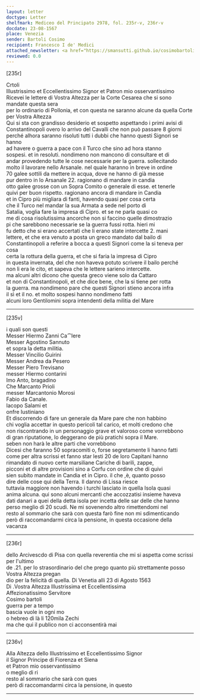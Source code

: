 ```yaml
---
layout: letter
doctype: Letter
shelfmark: Mediceo del Principato 2978, fol. 235r-v, 236r-v
docdate: 23-08-1567
place: Venezia
sender: Bartoli Cosimo
recipient: Francesco I de' Medici
attached_newsletter: <a href="https://smansutti.github.io/cosimobartoli/texts/3080_031/">3080_031</a>
reviewed: 0.0
---
```


[235r]  
  
  
Crtoli  
Illustrissimo et Eccellentissimo Signor et Patron mio osservantissimo  
Ricevei le lettere di Vostra Altezza per la Corte Cesarea che si sono mandate questa sera  
per lo ordinario di Pollonia, et con questa ne saranno alcune da quella Corte  
per Vostra Altezza  
Qui si sta con grandisso desiderio et sospetto aspettando i primi avisi di  
Constantinopoli overo lo arrivo del Cavalli che non può passare 8 giorni  
perché alhora saranno risoluti tutti i dubbi che hanno questi Signori se hanno  
ad havere o guerra a pace con il Turco che sino ad hora stanno  
sospesi. et in resoluti. nondimeno non mancono di consultare et di  
andar provedendo tutte le cose necessarie per la guerra. sollecitando  
molto il lavorare nello Arsanale. nel quale haranno in breve in ordine  
70 galee sottili da mettere in acqua, dove ne hanno di già messe  
pur dentro in lo Arsanale 22. ragionano di mandare in candia  
otto galee grosse con un Sopra Comito o generale di esse. et tenerle  
quivi per buon rispetto. ragionano ancora di mandare in Candia  
et in Cipro più migliara di fanti, havendo quasi per cosa certa  
che il Turco nel mandar la sua Armata a sede nel porto di  
Satalia, voglia fare la impresa di Cipro. et se ne parla quasi co  
me di cosa risolutissima ancorche non si faccino quelle dimostrazio  
pi che sarebbono necessarie se la guerra fussi rotta. hieri mi  
fu detto che si erano accertati che li erano state intercette 2. mani  
lettere, et che era venuto a posta un greco mandato dal bailo di  
Constantinopoli a referire a bocca a questi Signori come la si teneva per cosa  
certa la rottura della guerra, et che si faria la impresa di Cipro  
in questa invernata, del che non haveva potuto scrivere il bailo perché  
non li era le cito, et sapeva che le lettere sarieno intercette.  
ma alcuni altri dicono che questa greco viene solo da Cattaro  
et non di Constantinopoli, et che dice bene, che la si tiene per rotta  
la guerra. ma nondimeno pare che questi Signori stieno ancora infra  
il sì et il no. et molto sospesi hanno nondimeno fatti  
alcuni loro Gentilomini sopra intendenti della militia del Mare  
  
---  

[235v]  
  
  
i quali son questi  
Messer Hiermo Zanni Ca⁀lere  
Messer Agostino Sannuto  
et sopra la detta militia.  
Messer Vincilio Guirini  
Messer Andrea da Pesero  
Messer Piero Trevisano  
messer Hiermo contarini  
Imo Anto, bragadino  
Che Marcanto Prioli  
messer Marcantonio Morosi  
Fabio da Canale.  
Iacopo Salami et  
onfre Iustiniano  
Et discorrendo di fare un generale da Mare pare che non habbino  
chi voglia accettar in questo pericoli tal carico, et molti credono che  
non riscontrando in un personaggio grave et valoroso come vorrebbono  
di gran riputatione, lo deggerano de più pratichi sopra il Mare.  
seben non harà le altre parti che vorrebbono  
Dicesi che faranno 50 sopracomiti o, forse segretamente li hanno fatti  
come per altra scrissi et fanno star lesti 20 de loro Capitani hanno  
rimandato di nuovo certe marsiliane Cariche di barili, zappe,  
picconi et di altre provisioni sino a Corfu con ordine che di quivi  
sien subito mandate in Candia et in Cipro. il che ,è, quanto posso  
dire delle cose qui della Terra. Il danno di Lissa riesce  
tuttavia maggiore non havendo i turchi lasciato in quella Isola quasi  
anima alcuna. qui sono alcuni mercanti che accozzatisi insieme haveva  
dati danari a quei della detta isola per incetta delle sar delle che hanno  
perso meglio di 20 scudi. Ne mi sovenendo altro rimettendomi nel  
resto al sommario che sarà con questa farò fine non mi sdimenticando  
però di raccomandarmi circa la pensione, in questa occasione della vacanza  
  
---  

[236r]  
  
  
dello Arcivescdo di Pisa con quella reverentia che mi si aspetta come scrissi per l'ultimo  
de .21. per lo strasordinario del che prego quanto più strettamente posso Vostra Altezza pregan  
dio per la felicità di quella. Di Venetia alli 23 di Agosto 1563  
Di .Vostra Altezza Illustrissima et Eccellentissima  
Affezionatissimo Servitore  
Cosimo bartoli  
guerra per a tempo  
bascia vuole in ogni mo  
o hebreo di là li 120mila Zechi  
ma che qui il publico non ci acconsentirà mai  
  
---  

[236v]  
  
  
Alla Altezza dello Illustrissimo et Eccellentissimo Signor  
il Signor Principe di Fiorenza et Siena  
et Patron mio osservantissimo  
o meglio di ri  
resto al sommario che sarà con ques  
però di raccomandarmi circa la pensione, in questo  
  
---  

